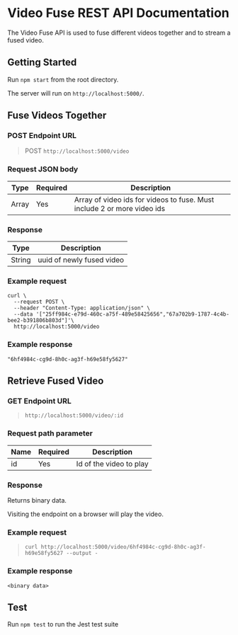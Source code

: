 # Video Fuse REST API Documentation

The Video Fuse API is used to fuse different videos together and to stream a fused video.

## Getting Started

Run `npm start` from the root directory.

The server will run on `http://localhost:5000/`.

## Fuse Videos Together

### POST Endpoint URL

> POST `http://localhost:5000/video`

### Request JSON body

| Type  | Required | Description                                                             |
| ----- | -------- | ----------------------------------------------------------------------- |
| Array | Yes      | Array of video ids for videos to fuse. Must include 2 or more video ids |

### Response

| Type   | Description               |
| ------ | ------------------------- |
| String | uuid of newly fused video |

### Example request

```
curl \
  --request POST \
  --header "Content-Type: application/json" \
  --data '["25ff984c-e79d-460c-a75f-489e58425656","67a702b9-1787-4c4b-bee2-b391806b803d"]'\
  http://localhost:5000/video
```

### Example response

```
"6hf4984c-cg9d-8h0c-ag3f-h69e58fy5627"
```

## Retrieve Fused Video

### GET Endpoint URL

> `http://localhost:5000/video/:id`

### Request path parameter

| Name | Required | Description             |
| ---- | -------- | ----------------------- |
| id   | Yes      | Id of the video to play |

### Response

Returns binary data.

Visiting the endpoint on a browser will play the video.

### Example request

> `curl http://localhost:5000/video/6hf4984c-cg9d-8h0c-ag3f-h69e58fy5627 --output -`

### Example response

```
<binary data>
```

## Test

Run `npm test` to run the Jest test suite
